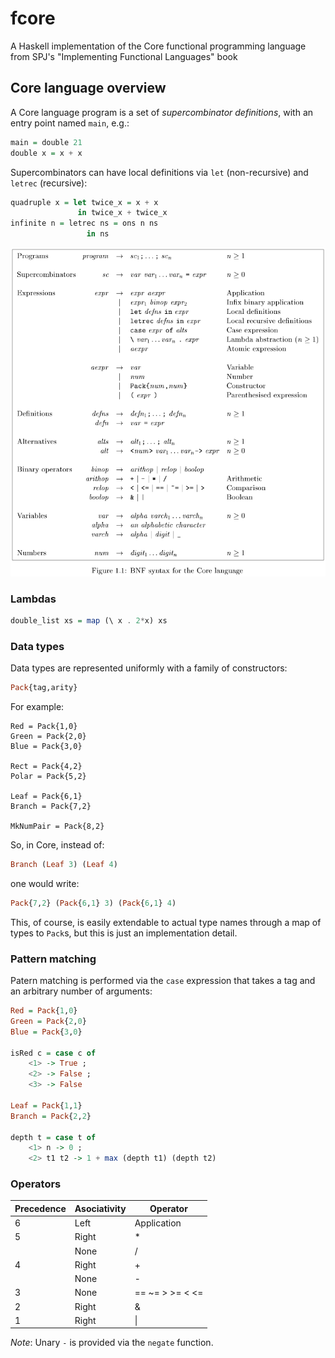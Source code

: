 # fcore

A Haskell implementation of the Core functional programming language from SPJ's "Implementing Functional Languages" book

## Core language overview

A Core language program is a set of *supercombinator definitions*, with an entry point named `main`, e.g.:
```hs
main = double 21
double x = x + x
```

Supercombinators can have local definitions via `let` (non-recursive) and `letrec` (recursive):
```hs
quadruple x = let twice_x = x + x
               in twice_x + twice_x
infinite n = letrec ns = ons n ns
                 in ns
```

![bnf](./docs/images/bnf.png)

### Lambdas
```hs
double_list xs = map (\ x . 2*x) xs
```

### Data types
Data types are represented uniformly with a family of constructors:
```hs
Pack{tag,arity}
```

For example:
```
Red = Pack{1,0}
Green = Pack{2,0}
Blue = Pack{3,0}

Rect = Pack{4,2}
Polar = Pack{5,2}

Leaf = Pack{6,1}
Branch = Pack{7,2}

MkNumPair = Pack{8,2}
```

So, in Core, instead of:
```hs
Branch (Leaf 3) (Leaf 4)
```
one would write:
```hs
Pack{7,2} (Pack{6,1} 3) (Pack{6,1} 4)
```

This, of course, is easily extendable to actual type names through a map of types to `Pack`s, but this is just an implementation detail.

### Pattern matching
Patern matching is performed via the `case` expression that takes a tag and an arbitrary number of arguments:
```hs
Red = Pack{1,0}
Green = Pack{2,0}
Blue = Pack{3,0}

isRed c = case c of
    <1> -> True ;
    <2> -> False ;
    <3> -> False

Leaf = Pack{1,1}
Branch = Pack{2,2}

depth t = case t of
    <1> n -> 0 ;
    <2> t1 t2 -> 1 + max (depth t1) (depth t2)
```

### Operators
| Precedence | Asociativity | Operator        |
|------------|--------------|-----------------|
| 6          | Left         | Application     |
| 5          | Right        | *               |
|            | None         | /               |
| 4          | Right        | +               |
|            | None         | -               |
| 3          | None         | == ~= > >= < <= |
| 2          | Right        | &               |
| 1          | Right        | \|              |

*Note*: Unary `-` is provided via the `negate` function.

